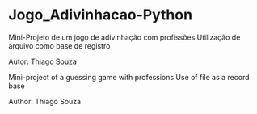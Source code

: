 # Jogo_Adivinhacao-Python

Mini-Projeto de um jogo de adivinhação com profissões
Utilização de arquivo como base de registro

Autor: Thiago Souza

Mini-project of a guessing game with professions
Use of file as a record base

Author: Thiago Souza
